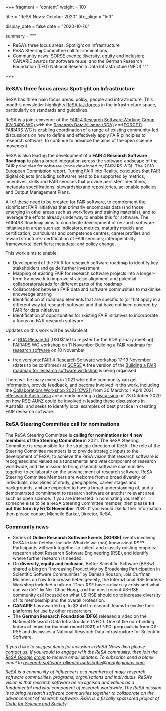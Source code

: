 +++
fragment = "content"
weight = 100

title = "ReSA News: October 2020"
title_align = "left"

display_date = false
date = "2020-10-20"

summary = """

* ReSA’s three focus areas: Spotlight on Infrastructure
* ReSA Steering Committee call for nominations
* Community news: SORSE events; diversity, equity and inclusion; CANARIE awards for software reuse; and the German Research Foundation (DFG) National Research Data Infrastructure (NFDI)
"""

+++

### **ReSA’s three focus areas: Spotlight on Infrastructure**

ReSA has three main focus areas: policy, people and infrastructure. This month’s newsletter highlights [ReSA taskforces](https://www.researchsoft.org/taskforces/) in the infrastructure space, particularly on standards and guidelines.

ReSA is a joint convenor of the [FAIR 4 Research Software Working Group (FAIR4RS WG) ](https://www.rd-alliance.org/groups/fair-4-research-software-fair4rs-wg) with the [Research Data Alliance (RDA)](https://www.rd-alliance.org/) and [FORCE11](https://www.force11.org/). FAIR4RS WG is enabling coordination of a range of existing community-led discussions on how to define and effectively apply FAIR principles to research software, to continue to advance the aims of the open science movement.

ReSA is also leading the development of a **FAIR 4 Research Software Roadmap** to plan a broad integration across the software landscape of the FAIR principles for software (once developed by FAIR4RS WG). The 2018 European Commission report, [Turning FAIR into Reality](https://op.europa.eu/en/publication-detail/-/publication/7769a148-f1f6-11e8-9982-01aa75ed71a1), concludes that FAIR digital objects (including software) need to be supported by metrics, incentives, skills and FAIR services that provide persistent identifiers, metadata specifications, stewardship and repositories, actionable policies and Output Management Plans. 

All of these need to be created for FAIR software, to complement the significant FAIR initiatives that primarily encompass data (and those emerging in other areas such as workflows and training materials), and to leverage the efforts already underway to enable this for software. The FAIR4RS Roadmap aims to coordinate development of research software initiatives in areas such as: indicators, metrics, maturity models and certification; curriculums and competence centres, career profiles and reward structures; certification of FAIR services; interoperability frameworks; identifiers; metadata; and policy change.

This work aims to enable:

* Development of the FAIR for research software roadmap to identify key stakeholders and guide further investment
* Mapping of existing FAIR for research software projects into a longer-term framework to improve strategic alignment and potential collaborators/leads for different parts of the roadmap
* Collaboration between FAIR data and software communities to maximise knowledge sharing
* Identification of roadmap elements that are specific to (or that apply in a different way to) research software and that have not been covered by FAIR for data initiatives
* Identification of opportunities for existing FAIR initiatives to incorporate a focus on FAIR research software

Updates on this work will be available at:

* at [RDA Plenary 16](https://rd-alliance.org/rdas-16th-plenary-meeting-programme) (USD$150 to register for the RDA plenary meeting):
[FAIR4RS WG workshop](https://www.rd-alliance.org/plenaries/rda-16th-plenary-meeting-costa-rica-virtual/progress-fair-4-research-software-wg) on 11 November
[Building a FAIR roadmap for research software](https://www.rd-alliance.org/building-fair-roadmap-research-software) on 10 November

* free versions:
[FAIR 4 Research Software workshop](https://sorse.github.io/programme/workshops/event-016/) 17-19 November (dates to be confirmed) at [SORSE](https://sorse.github.io/programme/)
A free version of the [Building a FAIR roadmap for research software workshop](https://www.rd-alliance.org/building-fair-roadmap-research-software) is being organised

There will be many events in 2021 where the community can get information, provide feedback, and become involved in this work, including the [Collaborations Workshop 2021 (CW21)](https://www.software.ac.uk/cw21) from 30 March to 1 April 2021. [eResearch Australasia](https://conference.eresearch.edu.au/online-program/) are already hosting a [discussion](https://conference.eresearch.edu.au/2020/09/best-practice-for-fair-and-sustainable-research-software/) on 23 October 2020 on how RSE-AUNZ could be involved in leading these discussions in Australia, and seeks to identify local examples of best practice in creating FAIR research software.

### **ReSA Steering Committee call for nominations**

The ReSA Steering Committee is **calling for nominations for 4 new members of the Steering Committee** in 2021.
The ReSA Steering Committee is responsible for the strategic direction of ReSA. The role of the Steering Committee members is to provide strategic inputs to the development of ReSA, to achieve the ReSA vision that research software is recognised and valued as a fundamental and vital component of research worldwide, and the mission to bring research software communities together to collaborate on the advancement of research software.
ReSA Steering Committee Members are welcome from a broad diversity of individuals, disciplines of study, geographies, career stages and backgrounds, and are expected to have a broad understanding of, and a demonstrated commitment to research software or another relevant area such as open science. 
If you are interested in nominating yourself or someone else to be a ReSA Steering Committee member, then please **fill out this form by Fri 13 November** 2020. If you would like further information then please contact Michelle Barker, Director, ReSA. 

### **Community news**

* Series of **Online Research Software Events (SORSE)** events involving ReSA in late October include What do we (not) know about RSE? Participants will work together to collect and classify existing empirical research about Research Software Engineering (RSE), and identify where further research is needed. 
* On **diversity, equity and inclusion**, Better Scientific Software (BSSw) shared a blog on “Increasing Productivity by Broadening Participation in Scientific Software Communities” by Damian Rouson, Lois Curfman McInnes on how to increase heterogeneity, the International RSE leaders Workshop included a talk on “Does RSE have a diversity crisis and what can we do?” by Neil Chue Hong, and the most recent US-RSE community call focused on what US-RSE should do to increase diversity of its membership and the overall profession.
* **CANARIE** has awarded up to $3.4M to research teams to evolve their platforms for use by other researchers.
* The **German Research Foundation (DFG)** released a video on the National Research Data Infrastructure (NFDI). One of the non-binding letters of intent for the next round (2021) of NFDI proposals is from DE-RSE and discusses a National Research Data Infrastructure for Scientific Software.

*If you’d like to suggest items for inclusion in ReSA News then please [contact us](/contact). If you would to engage with the ReSA community, then join the [ReSA Google group](https://groups.google.com/forum/#!forum/research-software-alliance) to receive email updates. To subscribe send a blank email to [research-software-alliance+subscribe@googlegroups.com](mailto:research-software-alliance+subscribe@googlegroups.com)*

*[ReSA](https://www.researchsoft.org/) is a community of influencers and members of major research software communities, programs, organisations and individuals. ReSA’s vision is that research software be recognised and valued as a fundamental and vital component of research worldwide. The ReSA mission is to bring research software communities together to collaborate on the advancement of research software. ReSA is a fiscally sponsored project of [Code for Science and Society](https://codeforscience.org/).*

